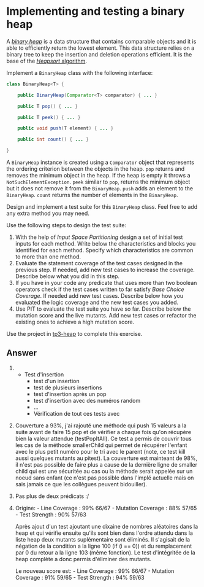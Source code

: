 # Implementing and testing a binary heap

A [*binary heap*](https://en.wikipedia.org/wiki/Binary_heap) is a data structure that contains comparable objects and it is able to efficiently return the lowest element.
This data structure relies on a binary tree to keep the insertion and deletion operations efficient. It is the base of the [*Heapsort* algorithm](https://en.wikipedia.org/wiki/Heapsort).

Implement a `BinaryHeap` class with the following interface:

```java
class BinaryHeap<T> {

    public BinaryHeap(Comparator<T> comparator) { ... }

    public T pop() { ... }

    public T peek() { ... }

    public void push(T element) { ... }

    public int count() { ... }

}
```

A `BinaryHeap` instance is created using a `Comparator` object that represents the ordering criterion between the objects in the heap.
`pop` returns and removes the minimum object in the heap. If the heap is empty it throws a `NotSuchElementException`.
`peek` similar to `pop`, returns the minimum object but it does not remove it from the `BinaryHeap`.
`push` adds an element to the `BinaryHeap`.
`count` returns the number of elements in the `BinaryHeap`.

Design and implement a test suite for this `BinaryHeap` class.
Feel free to add any extra method you may need.

Use the following steps to design the test suite:

1. With the help of *Input Space Partitioning* design a set of initial test inputs for each method. Write below the characteristics and blocks you identified for each method. Specify which characteristics are common to more than one method.
2. Evaluate the statement coverage of the test cases designed in the previous step. If needed, add new test cases to increase the coverage. Describe below what you did in this step.
3. If you have in your code any predicate that uses more than two boolean operators check if the test cases written to far satisfy *Base Choice Coverage*. If needed add new test cases. Describe below how you evaluated the logic coverage and the new test cases you added.
4. Use PIT to evaluate the test suite you have so far. Describe below the mutation score and the live mutants. Add new test cases or refactor the existing ones to achieve a high mutation score.

Use the project in [tp3-heap](../code/tp3-heap) to complete this exercise.

## Answer
1. - Test d'insertion
        - test d'un insertion
        - test de plusieurs insertions
        - test d'insertion après un pop
        - test d'insertion avec des numéros random
        - ...
        - Vérification de tout ces tests avec 

2.  Couverture a 93%, j'ai rajouté une méthode qui push 15 valeurs a la suite avant de faire 15 pop et de vérifier a chaque fois qu'on récupère bien la valeur attendue (testPopItAll).
    Ce test a permis de couvrir tous les cas de la méthode smallerChild qui permet de récupérer l'enfant avec le plus petit numéro pour le tri avec le parent (note, ce test kill aussi quelques mutants au pitest).
    La couverture est mainteant de 98%, il n'est pas possible de faire plus a cause de la dernière ligne de smaller child qui est une sécuritée au cas ou la méthode serait appelée sur un noeud sans enfant (ce n'est pas possible dans l'implé actuelle mais on sais jamais ce que les collègues peuvent bidouiller).

3.  Pas plus de deux prédicats :/

4.  Origine:
        - Line Coverage : 99% 66/67
        - Mutation Coverage : 88% 57/65
        - Test Strength : 90% 57/63
    
    Après ajout d'un test ajoutant une dixaine de nombres aléatoires dans la heap et qui vérifie ensuite qu'ils sont bien dans l'ordre attendu dans la liste heap deux mutants suplémentaire sont éliminés. Il s'agisait de la négation de la condition a la ligne 100 (if (i == 0)) et du remplacement par 0 du retour a la ligne 103 (même fonction).
    Le test d'intégritée de la heap complète a donc permis d'éliminer des mutants.

    Le nouveau score est:
        - Line Coverage : 99% 66/67
        - Mutation Coverage : 91% 59/65
        - Test Strength : 94% 59/63